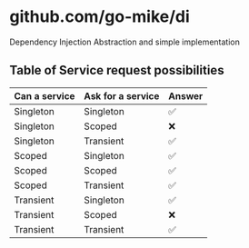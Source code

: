 # github.com/go-mike/di
Dependency Injection Abstraction and simple implementation

## Table of Service request possibilities

| Can a service | Ask for a service | Answer |
| ------------- | ----------------- | ------ |
| Singleton     | Singleton         | ✅      |
| Singleton     | Scoped            | ❌      |
| Singleton     | Transient         | ✅      |
| Scoped        | Singleton         | ✅      |
| Scoped        | Scoped            | ✅      |
| Scoped        | Transient         | ✅      |
| Transient     | Singleton         | ✅      |
| Transient     | Scoped            | ❌      |
| Transient     | Transient         | ✅      |
